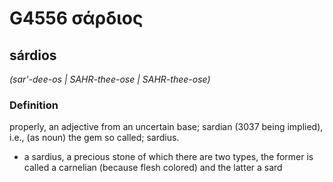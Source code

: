 # G4556 σάρδιος

## sárdios

_(sar'-dee-os | SAHR-thee-ose | SAHR-thee-ose)_

### Definition

properly, an adjective from an uncertain base; sardian (3037 being implied), i.e., (as noun) the gem so called; sardius.

- a sardius, a precious stone of which there are two types, the former is called a carnelian (because flesh colored) and the latter a sard

